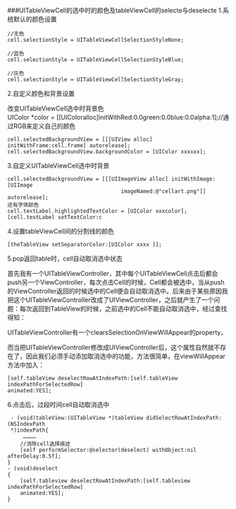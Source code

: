 ###UITableViewCell的选中时的颜色及tableViewCell的selecte与deselecte
1.系统默认的颜色设置 

	//无色  
	cell.selectionStyle = UITableViewCellSelectionStyleNone;  
  
	//蓝色  
	cell.selectionStyle = UITableViewCellSelectionStyleBlue;  
  
	//灰色  
	cell.selectionStyle = UITableViewCellSelectionStyleGray;
2.自定义颜色和背景设置

 改变UITableViewCell选中时背景色	
 UIColor *color = [[UIColoralloc]initWithRed:0.0green:0.0blue:0.0alpha:1];//通过RGB来定义自己的颜色
 
 	cell.selectedBackgroundView = [[[UIView alloc] initWithFrame:cell.frame] autorelease];  
	cell.selectedBackgroundView.backgroundColor = [UIColor xxxxxx];  
3.自定义UITableViewCell选中时背景	

	cell.selectedBackgroundView = [[[UIImageView alloc] initWithImage:[UIImage 
										imageNamed:@"cellart.png"]] autorelease];   
	还有字体颜色   
	cell.textLabel.highlightedTextColor = [UIColor xxxcolor];  
	[cell.textLabel setTextColor:c
4.设置tableViewCell间的分割线的颜色

	[theTableView setSeparatorColor:[UIColor xxxx ]];
5.pop返回table时，cell自动取消选中状态	
	
首先我有一个UITableViewController，其中每个UITableViewCell点击后都会push另一个ViewController，每次点击Cell的时候，Cell都会被选中，当从push的ViewController返回的时候选中的Cell便会自动取消选中。后来由于某些原因我把这个UITableViewController改成了UIViewController，之后就产生了一个问题：每次返回到TableView的时候，之前选中的Cell不能自动取消选中，经过查找得知：

UITableViewController有一个clearsSelectionOnViewWillAppear的property，

而当把UITableViewController修改成UIViewController后，这个属性自然就不存在了，因此我们必须手动添加取消选中的功能，方法很简单，在viewWillAppear方法中加入：

	[self.tableView deselectRowAtIndexPath:[self.tableView indexPathForSelectedRow] 
	animated:YES];
6.点击后，过段时间cell自动取消选中

	 - (void)tableView:(UITableView *)tableView didSelectRowAtIndexPath:(NSIndexPath 
	 *)indexPath{
         …………
    	//消除cell选择痕迹
    	[self performSelector:@selector(deselect) withObject:nil afterDelay:0.5f];
	}
	- (void)deselect
	{
    	[self.tableview deselectRowAtIndexPath:[self.tableview indexPathForSelectedRow] 
    	animated:YES];
	}	